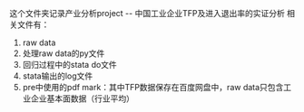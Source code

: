 这个文件夹记录产业分析project -- 中国工业企业TFP及进入退出率的实证分析
相关文件有：
  1. raw data 
  2. 处理raw data的py文件
  3. 回归过程中的stata do文件
  4. stata输出的log文件
  5. pre中使用的pdf
mark：其中TFP数据保存在百度网盘中，raw data只包含工业企业基本面数据（行业平均）
